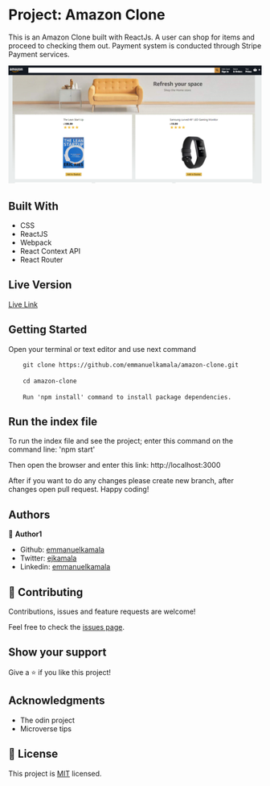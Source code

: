 # Project: Amazon Clone

This is an Amazon Clone built with ReactJs. A user can shop for items and proceed to checking them out. Payment system is conducted through Stripe Payment services.

![screenshot](./src/images/homepage.png)

## Built With

- CSS
- ReactJS
- Webpack
- React Context API
- React Router


## Live Version

[Live Link](live.com/)


## Getting Started

Open your terminal or text editor and use next command

        git clone https://github.com/emmanuelkamala/amazon-clone.git

        cd amazon-clone

        Run 'npm install' command to install package dependencies.

## Run the index file

To run the index file and see the project; enter this command on the command line:
'npm start'

Then open the browser and enter this link:
http://localhost:3000

After if you want to do any changes please create new branch, after changes open pull request.
Happy coding! 



## Authors


👤 **Author1**

- Github: [emmanuelkamala](https://github.com/emmanuelkamala)
- Twitter: [ejkamala](https://twitter.com/ejkamala)
- Linkedin: [emmanuelkamala](https://linkedin.com/in/emmanuelkamala)

## 🤝 Contributing

Contributions, issues and feature requests are welcome!

Feel free to check the [issues page](issues/).

## Show your support

Give a ⭐️ if you like this project!

## Acknowledgments

- The odin project
- Microverse tips

## 📝 License

This project is [MIT](lic.url) licensed.
